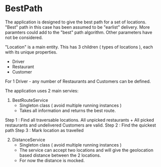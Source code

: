 # BestPath

The application is designed to give the best path for a set of locations. "Best" path in this case has been assumed to be "earlist" delivery.
More paramters could add to the "best" path algorithm. Other parameters have not be considered.


"Location" is a main entity. This has 3 children ( types of locations ), each with its unique properties.
  - Driver
  - Restaurant
  - Customer

For 1 Driver - any number of Restaurants and Customers can be defined.

The application uses 2 main servies:

1. BestRouteService
   - Singleton class ( avoid multiple running instances )
   - Takes all information and returns the best route.

  Step 1 : Find all traversable locations. All unpicked restaurants + All picked restaurants and undelivered Customers are valid.
  Step 2 : Find the quickest path
  Step 3 : Mark location as travelled


2. DistanceService
   - Singleton class ( avoid multiple running instances )
   - The service can accept two locations and will give the geolocation based distance between the 2 locations.
   - For now the distance is mocked.

